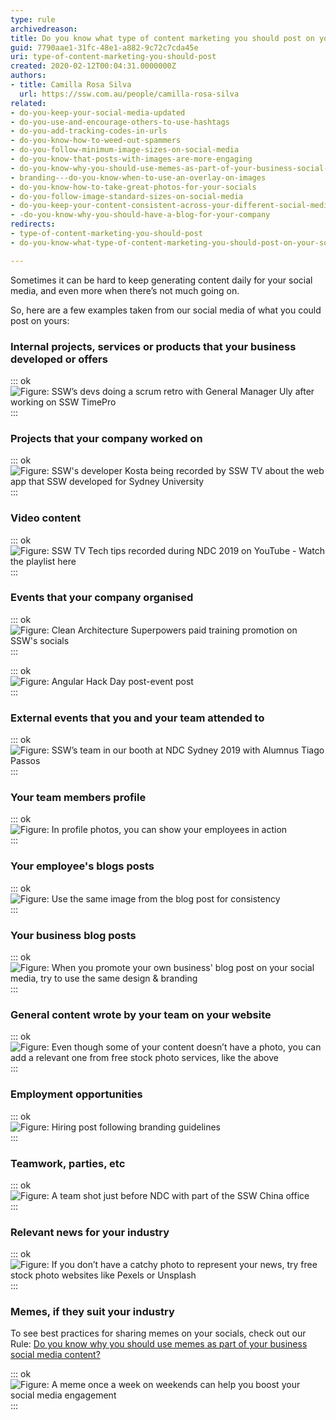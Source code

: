 ```yaml
---
type: rule
archivedreason: 
title: Do you know what type of content marketing you should post on your socials?
guid: 7790aae1-31fc-48e1-a882-9c72c7cda45e
uri: type-of-content-marketing-you-should-post
created: 2020-02-12T00:04:31.0000000Z
authors:
- title: Camilla Rosa Silva
  url: https://ssw.com.au/people/camilla-rosa-silva
related:
- do-you-keep-your-social-media-updated
- do-you-use-and-encourage-others-to-use-hashtags
- do-you-add-tracking-codes-in-urls
- do-you-know-how-to-weed-out-spammers
- do-you-follow-minimum-image-sizes-on-social-media
- do-you-know-that-posts-with-images-are-more-engaging
- do-you-know-why-you-should-use-memes-as-part-of-your-business-social-media-content
- branding---do-you-know-when-to-use-an-overlay-on-images
- do-you-know-how-to-take-great-photos-for-your-socials
- do-you-follow-image-standard-sizes-on-social-media
- do-you-keep-your-content-consistent-across-your-different-social-media-platforms
- -do-you-know-why-you-should-have-a-blog-for-your-company
redirects:
- type-of-content-marketing-you-should-post
- do-you-know-what-type-of-content-marketing-you-should-post-on-your-socials

---
```


Sometimes it can be hard to keep generating content daily for your social media, and even more when there’s not much going on.

<!--endintro-->

So, here are a few examples taken from our social media of what you could post on yours:

### Internal projects, services or products that your business developed or offers


::: ok  
![Figure: SSW’s devs doing a scrum retro with General Manager Uly after working on        SSW TimePro](teamwork.jpg)  
:::

### Projects that your company worked on


::: ok  
![Figure: SSW's developer Kosta being recorded by SSW TV about the web app that SSW developed for Sydney University](breast.jpg)  
:::

### Video content


::: ok  
![Figure: SSW TV Tech tips recorded during NDC 2019 on YouTube -        Watch the playlist here](sswtv.jpg)  
:::

### Events that your company organised


::: ok  
![Figure: Clean Architecture Superpowers paid training promotion on SSW's socials](promoclean.jpg)  
:::


::: ok  
![Figure:        Angular Hack Day post-event post](sswevents.jpg)  
:::

### External events that you and your team attended to


::: ok  
![Figure: SSW’s team in our booth at NDC Sydney 2019 with Alumnus Tiago Passos](ndc.jpg)  
:::

### Your team members profile


::: ok  
![Figure: In profile photos, you can show your employees in action](kikisprofile.png)  
:::

### Your employee's blogs posts


::: ok  
![Figure: Use the same image from the blog post for consistency](blogpost.jpg)  
:::

### Your business blog posts


::: ok  
![Figure: When you promote your own business' blog post on your social media, try to use the same design & branding](blogpostssw.jpg)  
:::

### General content wrote by your team on your website



::: ok  
![Figure: Even though some of your content doesn’t have a photo, you can add a relevant one from free stock photo services, like the above](rules.jpg)  
:::

### Employment opportunities


::: ok  
![Figure: Hiring post following branding guidelines](hiringpost.jpg)  
:::

### Teamwork, parties, etc


::: ok  
![Figure: A team shot just before NDC with part of the SSW China office](teamwork2.jpg)  
:::

### Relevant news for your industry


::: ok  
![Figure: If you don’t have a catchy photo to represent your news, try free stock photo websites like        Pexels or        Unsplash](technews.jpg)  
:::

### Memes, if they suit your industry


To see best practices for sharing memes on your socials, check out our Rule: [Do you know why you should use memes as part of your business social media content?](/do-you-know-why-you-should-use-memes-as-part-of-your-business-social-media-content)


::: ok  
![Figure: A meme once a week on weekends can help you boost your social media engagement](meme.png)  
:::
